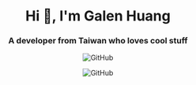 <h1 align="center">Hi 👋, I'm Galen Huang</h1>
<h3 align="center">A developer from Taiwan who loves cool stuff</h3>

<p align="center">
	<img src="https://github-readme-stats.vercel.app/api?username=GsTio86&count_private=true&show_icons=true&theme=tokyonight" alt="GitHub">
</p>
<p align="center">
	<img src="https://github-readme-stats.vercel.app/api/top-langs/?username=GsTio86&langs_count=8&count_private=true&show_icons=true&theme=tokyonight" alt="GitHub">
</p>



<!--START_SECTION:waka-->

<!--END_SECTION:waka-->
